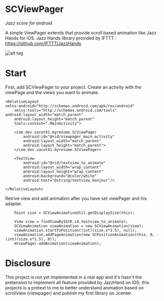 # SCViewPager
_Jazz score for android_

A simple ViewPager extends that provide scroll based animation like Jazz Hands for iOS. 
Jazz Hands library provided by IFTTT : https://github.com/IFTTT/JazzHands

![alt tag](https://github.com/sacot41/SCViewPager/blob/master/example_2.gif?raw=true)

# Start

First, add SCViewPager to your project. Create an activity with the viewPage and the views you want to animate.

	<RelativeLayout xmlns:android="http://schemas.android.com/apk/res/android"
    	xmlns:tools="http://schemas.android.com/tools" 			android:layout_width="match_parent"
    	android:layout_height="match_parent"
    	tools:context=".MainActivity">

    	<com.dev.sacot41.myresume.SCViewPager
        	android:id="@+id/viewpager_main_activity"
        	android:layout_width="match_parent"
        	android:layout_height="match_parent">
    	</com.dev.sacot41.myresume.SCViewPager>

    	<TextView
        	android:id="@+id/textview_to_animate"
        	android:layout_width="wrap_content"
        	android:layout_height="wrap_content"
        	android:background="@color/white"
        	android:text="@string/textview_bonjour"/>

	</RelativeLayout>

Retrive view and add animation after you have set viewPager and his adapter.
		
        Point size = SCViewAnimationUtil.getDisplaySize(this);
        
		View view = findViewById(R.id.textview_to_animate);
        SCViewAnimation viewAnimation = new SCViewAnimation(view);
        viewAnimation.startToPosition((int)(size.x*1.5), null);
        viewAnimation.addPageAnimation(new SCPositionAnimation(this, 0, -(int)(size.x*1.5), 0));
        mViewPager.addAnimation(viewAnimation);
        
# Disclosure

This project is not yet implemented in a real app and it's hasn't the pretension to implement all feature provided by JazzHand on IOS; this projects is a pretext to me to better understand animation based on scrollview (viewpager) and publish my first library on Jcenter. 
       
